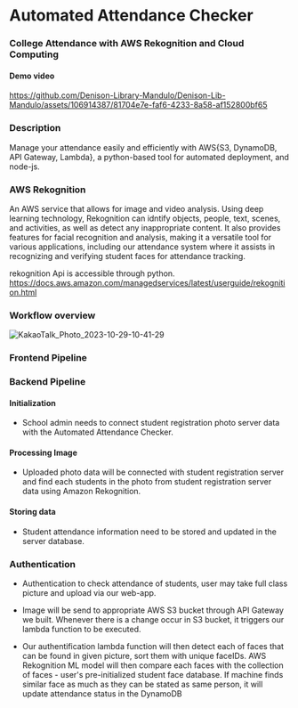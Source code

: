 # Automated Attendance Checker



### College Attendance with AWS Rekognition and Cloud Computing
#### Demo video 
https://github.com/Denison-Library-Mandulo/Denison-Lib-Mandulo/assets/106914387/81704e7e-faf6-4233-8a58-af152800bf65

### Description
Manage your attendance easily and efficiently with AWS{S3, DynamoDB, API Gateway, Lambda}, a python-based tool for automated deployment, and node-js. 

### AWS Rekognition
An AWS service that allows for image and video analysis. Using deep learning technology, Rekognition can idntify objects, people, text, scenes, and activities, as well as detect any inappropriate content. It also provides features for facial recognition and analysis, making it a versatile tool for various applications, including our attendance system where it assists in recognizing and verifying student faces for attendance tracking. 

rekognition Api is accessible through python. https://docs.aws.amazon.com/managedservices/latest/userguide/rekognition.html 

### Workflow overview
![KakaoTalk_Photo_2023-10-29-10-41-29](https://github.com/Denison-Library-Mandulo/Denison-Lib-Mandulo/assets/108073642/afce95e8-97fc-411d-8dd6-e357867667d8)

### Frontend Pipeline



### Backend Pipeline
#### Initialization
* School admin needs to connect student registration photo server data with the Automated Attendance Checker.

#### Processing Image
* Uploaded photo data will be connected with student registration server and find each students in the photo from student registration server data using Amazon Rekognition.

#### Storing data
* Student attendance information need to be stored and updated in the server database.

### Authentication
* Authentication to check attendance of students, user may take full class picture and upload via our web-app.

* Image will be send to appropriate AWS S3 bucket through API Gateway we built. Whenever there is a change occur in S3 bucket, it triggers our lambda function to be executed.

* Our authentification lambda function will then detect each of faces that can be found in given picture, sort them with unique faceIDs. AWS Rekognition ML model will then compare each faces with the collection of faces - user's pre-initialized student face database. If machine finds similar face as much as they can be stated as same person, it will update attendance status in the DynamoDB  




